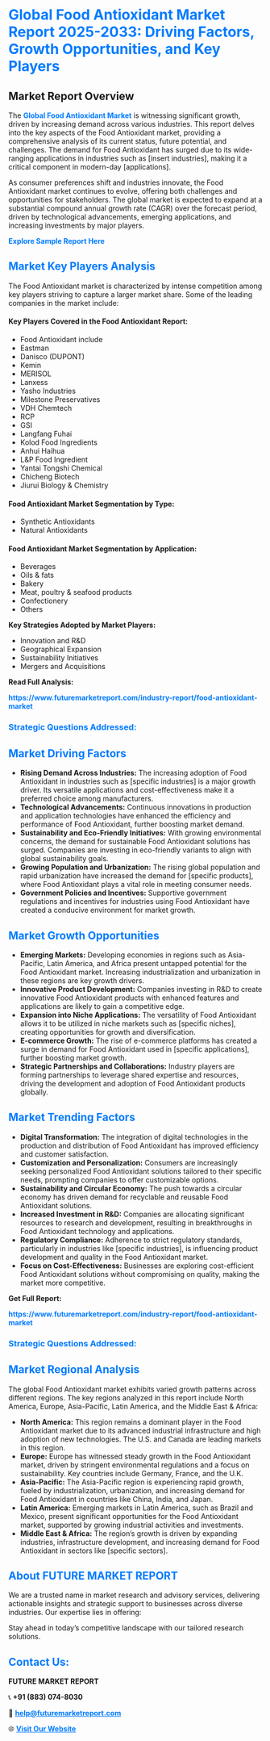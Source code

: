 <h1 style="color: #007BFF;">Global Food Antioxidant Market Report 2025-2033: Driving Factors, Growth Opportunities, and Key Players</h1>

<section id="overview">
<h2>Market Report Overview</h2>
<p>The <a href="https://www.futuremarketreport.com/industry-report/food-antioxidant-market" style="color: #007BFF; text-decoration: none;"><strong>Global Food Antioxidant Market</strong></a> is witnessing significant growth, driven by increasing demand across various industries. This report delves into the key aspects of the Food Antioxidant market, providing a comprehensive analysis of its current status, future potential, and challenges. The demand for Food Antioxidant has surged due to its wide-ranging applications in industries such as [insert industries], making it a critical component in modern-day [applications].</p>
<p>As consumer preferences shift and industries innovate, the Food Antioxidant market continues to evolve, offering both challenges and opportunities for stakeholders. The global market is expected to expand at a substantial compound annual growth rate (CAGR) over the forecast period, driven by technological advancements, emerging applications, and increasing investments by major players.</p>
</section>

<section id="overview">
<p><a href="https://www.futuremarketreport.com/request-sample/reportId=96746" style="color: #007BFF; text-decoration: none;"><strong>Explore Sample Report Here</strong></a></p>
</section>

<section id="key-players">
<h2 style="color: #007BFF;">Market Key Players Analysis</h2>
<p>The Food Antioxidant market is characterized by intense competition among key players striving to capture a larger market share. Some of the leading companies in the market include:</p>
<h4>Key Players Covered in the Food Antioxidant Report:</h4>
<ul><li>Food Antioxidant include</li><li>Eastman</li><li>Danisco (DUPONT)</li><li>Kemin</li><li>MERISOL</li><li>Lanxess</li><li>Yasho Industries</li><li>Milestone Preservatives</li><li>VDH Chemtech</li><li>RCP</li><li>GSI</li><li>Langfang Fuhai</li><li>Kolod Food Ingredients</li><li>Anhui Haihua</li><li>L&amp;P Food Ingredient</li><li>Yantai Tongshi Chemical</li><li>Chicheng Biotech</li><li>Jiurui Biology &amp; Chemistry</li></ul>
<h4>Food Antioxidant Market Segmentation by Type:</h4>
<ul><li>Synthetic Antioxidants</li><li>Natural Antioxidants</li></ul>

<h4>Food Antioxidant Market Segmentation by Application:</h4>
<ul><li>Beverages</li><li>Oils &amp; fats</li><li>Bakery</li><li>Meat, poultry &amp; seafood products</li><li>Confectionery</li><li>Others</li></ul>
<p><strong>Key Strategies Adopted by Market Players:</strong></p>
<ul>
<li>Innovation and R&D</li>
<li>Geographical Expansion</li>
<li>Sustainability Initiatives</li>
<li>Mergers and Acquisitions</li>
</ul>
</section>

<section>
<p><strong>Read Full Analysis: </strong></p><a href="https://www.futuremarketreport.com/industry-report/food-antioxidant-market" style="color: #007BFF; text-decoration: none;"><strong>https://www.futuremarketreport.com/industry-report/food-antioxidant-market</strong></a>
<h3 style="color: #007BFF;">Strategic Questions Addressed:</h3>
</section>

<section id="driving-factors">
<h2 style="color: #007BFF;">Market Driving Factors</h2>
<ul>
<li><strong>Rising Demand Across Industries:</strong> The increasing adoption of Food Antioxidant in industries such as [specific industries] is a major growth driver. Its versatile applications and cost-effectiveness make it a preferred choice among manufacturers.</li>
<li><strong>Technological Advancements:</strong> Continuous innovations in production and application technologies have enhanced the efficiency and performance of Food Antioxidant, further boosting market demand.</li>
<li><strong>Sustainability and Eco-Friendly Initiatives:</strong> With growing environmental concerns, the demand for sustainable Food Antioxidant solutions has surged. Companies are investing in eco-friendly variants to align with global sustainability goals.</li>
<li><strong>Growing Population and Urbanization:</strong> The rising global population and rapid urbanization have increased the demand for [specific products], where Food Antioxidant plays a vital role in meeting consumer needs.</li>
<li><strong>Government Policies and Incentives:</strong> Supportive government regulations and incentives for industries using Food Antioxidant have created a conducive environment for market growth.</li>
</ul>
</section>

<section id="growth-opportunities">
<h2 style="color: #007BFF;">Market Growth Opportunities</h2>
<ul>
<li><strong>Emerging Markets:</strong> Developing economies in regions such as Asia-Pacific, Latin America, and Africa present untapped potential for the Food Antioxidant market. Increasing industrialization and urbanization in these regions are key growth drivers.</li>
<li><strong>Innovative Product Development:</strong> Companies investing in R&D to create innovative Food Antioxidant products with enhanced features and applications are likely to gain a competitive edge.</li>
<li><strong>Expansion into Niche Applications:</strong> The versatility of Food Antioxidant allows it to be utilized in niche markets such as [specific niches], creating opportunities for growth and diversification.</li>
<li><strong>E-commerce Growth:</strong> The rise of e-commerce platforms has created a surge in demand for Food Antioxidant used in [specific applications], further boosting market growth.</li>
<li><strong>Strategic Partnerships and Collaborations:</strong> Industry players are forming partnerships to leverage shared expertise and resources, driving the development and adoption of Food Antioxidant products globally.</li>
</ul>
</section>

<section id="trending-factors">
<h2 style="color: #007BFF;">Market Trending Factors</h2>
<ul>
<li><strong>Digital Transformation:</strong> The integration of digital technologies in the production and distribution of Food Antioxidant has improved efficiency and customer satisfaction.</li>
<li><strong>Customization and Personalization:</strong> Consumers are increasingly seeking personalized Food Antioxidant solutions tailored to their specific needs, prompting companies to offer customizable options.</li>
<li><strong>Sustainability and Circular Economy:</strong> The push towards a circular economy has driven demand for recyclable and reusable Food Antioxidant solutions.</li>
<li><strong>Increased Investment in R&D:</strong> Companies are allocating significant resources to research and development, resulting in breakthroughs in Food Antioxidant technology and applications.</li>
<li><strong>Regulatory Compliance:</strong> Adherence to strict regulatory standards, particularly in industries like [specific industries], is influencing product development and quality in the Food Antioxidant market.</li>
<li><strong>Focus on Cost-Effectiveness:</strong> Businesses are exploring cost-efficient Food Antioxidant solutions without compromising on quality, making the market more competitive.</li>
</ul>
</section>

<section>
<p><strong>Get Full Report: </strong></p><a href="https://www.futuremarketreport.com/industry-report/food-antioxidant-market" style="color: #007BFF; text-decoration: none;"><strong>https://www.futuremarketreport.com/industry-report/food-antioxidant-market</strong></a>
<h3 style="color: #007BFF;">Strategic Questions Addressed:</h3>
</section>


<section id="regional-analysis">
<h2 style="color: #007BFF;">Market Regional Analysis</h2>
<p>The global Food Antioxidant market exhibits varied growth patterns across different regions. The key regions analyzed in this report include North America, Europe, Asia-Pacific, Latin America, and the Middle East & Africa:</p>
<ul>
<li><strong>North America:</strong> This region remains a dominant player in the Food Antioxidant market due to its advanced industrial infrastructure and high adoption of new technologies. The U.S. and Canada are leading markets in this region.</li>
<li><strong>Europe:</strong> Europe has witnessed steady growth in the Food Antioxidant market, driven by stringent environmental regulations and a focus on sustainability. Key countries include Germany, France, and the U.K.</li>
<li><strong>Asia-Pacific:</strong> The Asia-Pacific region is experiencing rapid growth, fueled by industrialization, urbanization, and increasing demand for Food Antioxidant in countries like China, India, and Japan.</li>
<li><strong>Latin America:</strong> Emerging markets in Latin America, such as Brazil and Mexico, present significant opportunities for the Food Antioxidant market, supported by growing industrial activities and investments.</li>
<li><strong>Middle East & Africa:</strong> The region’s growth is driven by expanding industries, infrastructure development, and increasing demand for Food Antioxidant in sectors like [specific sectors].</li>
</ul>
</section>

<footer>
<h2 style="color: #007BFF;">About FUTURE MARKET REPORT</h2>
<p>We are a trusted name in market research and advisory services, delivering actionable insights and strategic support to businesses across diverse industries. Our expertise lies in offering:</p>

<p>Stay ahead in today’s competitive landscape with our tailored research solutions.</p>

<h2 style="color: #007BFF;">Contact Us:</h2>
<p><strong>FUTURE MARKET REPORT</strong></p>
<p>📞 <strong>+91 (883) 074-8030</strong></p>
<p>📧 <strong><a href="mailto:help@futuremarketreport.com" style="color: #007BFF;">help@futuremarketreport.com</a></strong></p>
<p>🌐 <strong><a href="https://www.futuremarketreport.com/" style="color: #007BFF;">Visit Our Website</a></strong></p>
</footer>